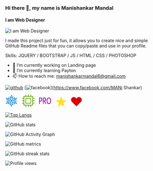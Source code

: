 

### Hi there 👋, my name is Manishankar Mandal
#### I am Web Designer
![I am Web Designer](https://arturssmirnovs.github.io/github-profile-readme-generator/images/banner.png)

I made this project just for fun, it allows you to create nice and simple GitHub Readme files that you can copy/paste and use in your profile.

Skills: JQUERY / BOOTSTRAP / JS / HTML / CSS / PHOTOSHOP 

- 🔭 I’m currently working on Landing page 
- 🌱 I’m currently learning Payton 
- 📫 How to reach me: manishankarmandal6@gmail.com 


[<img src='https://cdn.jsdelivr.net/npm/simple-icons@3.0.1/icons/github.svg' alt='github' height='40'>](https://github.com/MANI-max-max)  [<img src='https://cdn.jsdelivr.net/npm/simple-icons@3.0.1/icons/facebook.svg' alt='facebook' height='40'>](https://www.facebook.com/MANi Shankar)  

<a href='https://archiveprogram.github.com/'><img src='https://raw.githubusercontent.com/acervenky/animated-github-badges/master/assets/acbadge.gif' width='40' height='40'></a> <a href='https://docs.github.com/en/developers'><img src='https://raw.githubusercontent.com/acervenky/animated-github-badges/master/assets/devbadge.gif' width='40' height='40'></a> <a href='https://github.com/pricing'><img src='https://raw.githubusercontent.com/acervenky/animated-github-badges/master/assets/pro.gif' width='40' height='40'></a> <a href='https://stars.github.com/'><img src='https://raw.githubusercontent.com/acervenky/animated-github-badges/master/assets/starbadge.gif' width='35' height='35'></a> <a href='https://docs.github.com/en/github/supporting-the-open-source-community-with-github-sponsors'><img src='https://raw.githubusercontent.com/acervenky/animated-github-badges/master/assets/sponsorbadge.gif' width='35' height='35'></a> 

[![Top Langs](https://github-readme-stats.vercel.app/api/top-langs/?username=MANI-max-max)](https://github.com/anuraghazra/github-readme-stats)

![GitHub stats](https://github-readme-stats.vercel.app/api?username=MANI-max-max&show_icons=true&count_private=true)  

![GitHub Activity Graph](https://activity-graph.herokuapp.com/graph?username=MANI-max-max)  

![GitHub metrics](https://metrics.lecoq.io/MANI-max-max)  

![GitHub streak stats](https://github-readme-streak-stats.herokuapp.com/?user=MANI-max-max)  

![Profile views](https://gpvc.arturio.dev/MANI-max-max)  
